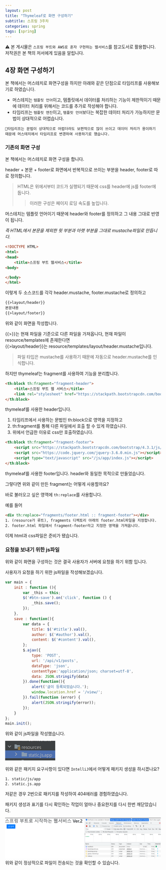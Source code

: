 ```yaml
---
layout: post
title: "Thymeleaf로 화면 구성하기"
subtitle: 스프링 3주차
categories: spring
tags: [spring]
---
```

⚠️ 본 게시물은 `스프링 부트와 AWS로 혼자 구현하는 웹서비스`를 참고도서로 활용합니다. 저작권은 본 책의 저서에게 있음을 알립니다.

## 4장 화면 구성하기

본 책에서는 머스테치로 화면구성을 하지만 아래와 같은 단점으로 타임리프를 사용해보기로 하였습니다.

- 머스테치는 `템플릿 언어`이고, 템플릿에서 데이터를 처리하는 기능이 제한적이기 때문에 데이터 처리를 위해서는 코드를 추가로 작성해야 합니다.
- 타임리프는 `템플릿 엔진`이고, `템플릿 언어`보다는 복잡한 데이터 처리가 가능하지만 문법이 상대적으로 어렵습니다.

```
📌타임리프는 문법이 상대적으로 어렵더라도 보편적으로 많이 쓰이고 데이터 처리가 용이하기 때문에 머스테치에서 타임리프로 변경하여 사용하기로 했습니다.
```
### 기존의 화면 구성
본 책에서는 머스테치로 화면 구성을 합니다.

header + 본문 + footer로 화면에서 반복적으로 쓰이는 부분을 header, footer로 따로 정의합니다.

> HTML은 위에서부터 코드가 실행되기 때문에 css를 header에 js를 footer에 둡니다.
>> 이러한 구성은 페이지 로딩 속도를 높입니다.

머스테치는 템플릿 언어이기 때문에 header와 footer를 정의하고 그 내용 그대로 반영이 됩니다. 

*즉 HTML에서 본문을 제외한 윗 부분과 아랫 부분을 그대로 mustache파일로 만듭니다.*
```html
<!DOCTYPE HTML>
<html>
<head>
    <title>스프링 부트 웹서비스</title>
<body>
```
```html
</body>
</html>
```
이렇게 두 소스코드를 각각 header.mustache, footer.mustache로 정의하고
```html
{{>layout/header}}
본문내용                
{{>layout/footer}}
```
위와 같이 화면을 작성합니다.

{{>}}는 현재 파일을 기준으로 다른 파일을 가져옵니다, 현재 파일이 resource/templates에 존재한다면\
{{>layout/header}}는 resource/templates/layout/header.mustache입니다.
> 파일 타입은 mustache를 사용하기 때문에 자동으로 header.mustache를 인식합니다.

하지만 thymeleaf는 fragment를 사용하여 기능을 분리합니다.

```html
<th:block th:fragment="fragment-header">
    <title>스프링 부트 웹 서비스</title>
    <link rel="stylesheet" href="https://stackpath.bootstrapcdn.com/bootstrap/4.3.1/css/bootstrap.min.css">
</th:block>
```
thymeleaf를 사용한 header입니다.
1. 타임리프에서 사용하는 문법인 th:block으로 영역을 지정하고 
2. th:fragment를 통해 다른 파일에서 호출 할 수 있게 하였습니다.
3. 위에서 언급한 이유로 css만 호출하였습니다.
```html
<th:block th:fragment="fragment-footer">
    <script src="https://stackpath.bootstrapcdn.com/bootstrap/4.3.1/js/bootstrap.min.js"></script>
    <script src="https://code.jquery.com/jquery-3.6.0.min.js"></script>
    <script type="text/javascript" src="/js/app/index.js"></script>
</th:block>
```
thymeleaf를 사용한 footer입니다. header와 동일한 목적으로 만들었습니다.

그렇다면 위와 같이 만든 fragment는 어떻게 사용할까요?

바로 불러오고 싶은 영역에 `th:replace`를 사용합니다.

예를 들어 
```html
<div th:replace="fragments/footer.html :: fragment-footer"></div>
1. (resource가 루트), fragments 디렉토리 아래의 footer.html파일을 지정합니다.
2. footer.html 파일에서 fragment-footer라고 지정한 영역을 가져옵니다.
```
이제 html과 css파일은 준비가 됐습니다.

### 요청을 보내기 위한 js파일
위와 같이 화면을 구성하는 것은 결국 사용자가 서버에 요청을 하기 위함 입니다.

사용자가 요청을 하기 위한 js파일을 작성해보겠습니다.

```js
var main = {
    init : function (){
        var _this = this;
        $('#btn-save').on('click', function () {
            _this.save();
        });
    },
    save : function(){
        var data = {
            title: $('#title').val(),
            author: $('#author').val(),
            content: $('#content').val(),
        };
        $.ajax({
            type: 'POST',
            url: '/api/v1/posts',
            dataType: 'json',
            contentType:'application/json; charset=utf-8',
            data: JSON.stringify(data)
        }).done(function(){
            alert('글이 등록되었습니다.');
            window.location.href = '/view/';
        }).fail(function (error) {
            alert(JSON.stringify(error));
        });
    }
};
main.init();
```
위와 같이 js파일을 작성했습니다.

![example1](../assets/img/230122/example.jpg)

위와 같은 패키지 요구사항이 있다면 `IntelliJ`에서 어떻게 패키지 생성을 하시겠나요?
```
1. static/js/app
2. static.js.app
```
저같은 경우 2번으로 패키지를 작성하여 404에러를 경험하였습니다.

패키지 생성과 표기를 다시 확인하는 작업이 얼마나 중요한지를 다시 한번 깨닫았습니다.

![example2](../assets/img/230122/example2.jpg)
위와 같이 정상적으로 파일이 전송되는 것을 확인할 수 있습니다.